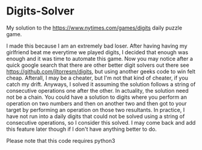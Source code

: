 # Digits-Solver
My solution to the https://www.nytimes.com/games/digits daily puzzle game. 

I made this because I am an extremely bad loser. After having having my girlfriend beat me everytime we played digits, I decided that enough was enough and it was time to automate this game. Now you may notice after a quick google search that there are other better digit solvers out there see https://github.com/jltorresm/digits, but using another geeks code to win felt cheap. Afterall, I may be a cheater, but I'm not that kind of cheater, if you catch my drift. Anyways, I solved it assuming the solution follows a string of consecutive operations one after the other. In actuality, the solution need not be a chain. You could have a solution to digits where you perform an operation on two numbers and then on another two and then got to your target by performing an operation on those two resultants. In practice, I have not run into a daily digits that could not be solved using a string of consecutive operations, so I consider this solved. I may come back and add this feature later though if I don't have anything better to do.

Please note that this code requires python3